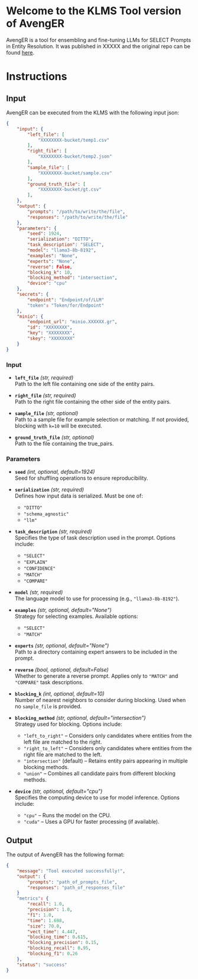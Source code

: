 # Welcome to the KLMS Tool version of AvengER

AvengER is a tool for ensembling and fine-tuning LLMs for SELECT Prompts in Entity Resolution. It was published in XXXXX and the original repo can be found [here](https://github.com/alexZeakis/AvengER).

# Instructions

## Input
AvengER can be executed from the KLMS with the following input json:

```json
{
	"input": {
		"left_file": [
		    "XXXXXXXX-bucket/temp1.csv"
		],
		"right_file": [
			"XXXXXXXX-bucket/temp2.json"
		],
		"sample_file": [
			"XXXXXXXX-bucket/sample.csv"
		],
		"ground_truth_file": [
			"XXXXXXXX-bucket/gt.csv"
		],		
	},
	"output": {
		"prompts": "/path/to/write/the/file",
		"responses": "/path/to/write/the/file"
    },
	"parameters": {
        "seed": 1924,
        "serialization": "DITTO",
        "task_description": "SELECT",
        "model": "llama3-8b-8192",
        "examples": "None",
        "experts": "None",
        "reverse": False,
        "blocking_k": 10,
        "blocking_method": "intersection",
        "device": "cpu"
    },
    "secrets": {
        "endpoint": "Endpoint/of/LLM"
		"token": "Token/for/Endpoint"
	},
	"minio": {
		"endpoint_url": "minio.XXXXXX.gr",
		"id": "XXXXXXXX",
		"key": "XXXXXXXX",
		"skey": "XXXXXXXX"
    }
}
```

### Input

- **`left_file`** *(str, required)*  
  Path to the left file containing one side of the entity pairs.  

- **`right_file`** *(str, required)*  
  Path to the right file containing the other side of the entity pairs.  

- **`sample_file`** *(str, optional)*  
  Path to a sample file for example selection or matching. If not provided, blocking with `k=10` will be executed.  
  
- **`ground_truth_file`** *(str, optional)*    
  Path to the file containing the true_pairs.

### Parameters  

- **`seed`** *(int, optional, default=1924)*  
  Seed for shuffling operations to ensure reproducibility.  

- **`serialization`** *(str, required)*  
  Defines how input data is serialized. Must be one of:  
  - `"DITTO"`  
  - `"schema_agnostic"`  
  - `"llm"`  

- **`task_description`** *(str, required)*  
  Specifies the type of task description used in the prompt. Options include:  
  - `"SELECT"`  
  - `"EXPLAIN"`  
  - `"CONFIDENCE"`  
  - `"MATCH"`  
  - `"COMPARE"`  

- **`model`** *(str, required)*  
  The language model to use for processing (e.g., `"llama3-8b-8192"`).  

- **`examples`** *(str, optional, default="None")*  
  Strategy for selecting examples. Available options:  
  - `"SELECT"`  
  - `"MATCH"`  

- **`experts`** *(str, optional, default="None")*  
  Path to a directory containing expert answers to be included in the prompt.  

- **`reverse`** *(bool, optional, default=False)*  
  Whether to generate a reverse prompt. Applies only to `"MATCH"` and `"COMPARE"` task descriptions.  

- **`blocking_k`** *(int, optional, default=10)*  
  Number of nearest neighbors to consider during blocking. Used when no `sample_file` is provided.  
  
- **`blocking_method`** *(str, optional, default="intersection")*  
  Strategy used for blocking. Options include:  
  - `"left_to_right"` – Considers only candidates where entities from the left file are matched to the right.  
  - `"right_to_left"` – Considers only candidates where entities from the right file are matched to the left.  
  - `"intersection"` (default) – Retains entity pairs appearing in multiple blocking methods.  
  - `"union"` – Combines all candidate pairs from different blocking methods.  

- **`device`** *(str, optional, default="cpu")*  
  Specifies the computing device to use for model inference. Options include:  
  - `"cpu"` – Runs the model on the CPU.  
  - `"cuda"` – Uses a GPU for faster processing (if available).  



## Output

The output of AvengER has the following format:

```json
{
    "message": "Tool executed successfully!",
	"output": {
		"prompts": "path_of_prompts_file",
		"responses": "path_of_responses_file"			
    }
	"metrics": {	
        "recall": 1.0,
        "precision": 1.0,
        "f1": 1.0,
        "time": 1.698,
        "size": 70.0,
        "vect_time": 4.447, 
        "blocking_time": 0.615, 
        "blocking_precision": 0.15,
        "blocking_recall": 0.95,
        "blocking_f1": 0.26 
    },
	"status": "success"
}
```
